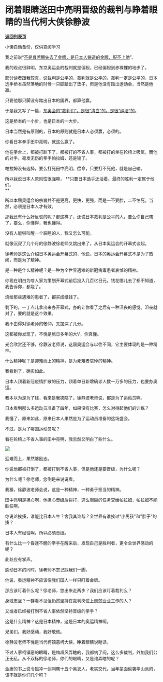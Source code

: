 # 闭着眼睛送田中亮明晋级的裁判与睁着眼睛的当代柯大侠徐静波

[**返回列表页**](/gzh/记忆承载3)

小懒自动备份，仅供查阅学习

我之前说“[不是肖若腾失去了金牌，是日本人铸造的金牌，配不上他](http://mp.weixin.qq.com/s?__biz=MzU3NDc5Nzc0NQ==&mid=2247505579&idx=1&sn=ebd2fce33a991a72f83d7f416de1cf89&chksm=fd2e7475ca59fd63011cc0e031ed452c60abec1543de08e54b35e9a00183f9c10ac88951c89f&scene=21#wechat_redirect)”。  

  

我的观点很鲜明，东京奥运会的裁判就是偏袒，已经偏袒到赤裸裸的地步了。  

  

部分读者跟我较真，说裁判是公平的，裁判就是公平的，裁判一定是公平的，日本选手桥本虽然落地的时候一只脚踏出了垫子，但是他没有踏出运动会，当然是他赢。

  

只要他那只脚没有踏出日本的国界，都算他赢。  

  

于是我又写了一篇，[东奥会的“裁判们”，是很“清白”的，是很“纯洁”的](http://mp.weixin.qq.com/s?__biz=MzU3NDc5Nzc0NQ==&mid=2247505592&idx=1&sn=a9014249b9ea80fb7d0eb3d9909aa275&chksm=fd2e7466ca59fd701962b98a651b42ab47191a800fc90e145a72bb765bd3106de3996c5306ba&scene=21#wechat_redirect)。

  

这是桥本的一小步，也是日本的一大步。

  

日本当然是有原则的，日本的原则就是日本人必须赢，必须的。  

  

你看日本拳手田中亮明，就这么赢了。  

  

他在拳台上，都被打趴下了，都被打的不省人事，都被打的坐在轮椅上吸氧，而他的对手，毫发无伤的拳手帕拉姆，还是输了。

  

帕拉姆没有选择，要么打死田中亮明，偿命，只要打不死他，就是自己输。

  

所以我说日本人原则性很强嘛， **只要日本选手还活着，最终的胜利一定属于他们。  
**

  

所以本届奥运会的宗旨并不是更高，更快，更强，而是一不要脸，二不怕死，当然，必须是日本人才有效。

  

那我还有什么好反驳的呢？都这样了，还说日本裁判是公平的人，要么你自己瞎了，要么，你懂得，我也懂得。  

  

没有人能够叫醒一个装睡的人，我又怎么可能。

  

就像沉寂了几个月的徐静波徐老师又跳出来了，从日本奥运会的开幕式谈起。  

  

徐老师是这么介绍日本奥运会开幕式的，他说，日本的奥运会开幕式不是为了热闹，而是为了精神。  

  

是一种是什么精神呢？是一种为全世界遇难的新冠病毒患者哀悼的精神。  

  

你现在明白为啥人家为策划开幕式前后投入几百亿日元，钱花哪儿去了都不知道，我告诉你，都烧了。  

  

烧给那些遇难的患者了，都买成纸钱了。  

  

剩下的，一丁点儿拿出来办开幕式，办的让你看了之后有一种沮丧的感觉。沮丧就对了，要的就是这个效果。

  

我不由得对徐老师的敬仰，又加深了几分。  

  

这都被你发现了，不愧是旅日多年的大V，你真懂。

  

光会欣赏还不够，徐静波老师说，这届奥运会与以往不同，它主要体现的是一种精神。  

  

什么精神呢？是迎难而上的精神，是为死难者哀悼的精神。

  

我看到了，确实如此。  

  

日本人顶着新冠疫情扩散的压力，顶着单日新增确诊人数一万多的压力，也要办奥运。  

  

我本以为是为了钱，看来是我狭隘了。徐静波老师说，都是为了运动员啊。  

  

日本看到那么多运动员准备了四年，如果没有比赛，怎么对得起他们的训练？  

  

我懂了，原来如此，原来日本人果然是为了运动员准备的这场盛会。  

  

不过，是为了哪国运动员呢？

  

看在轮椅上不省人事的田中亮明，我忽然又明白了些什么。

  

![](https://mmbiz.qpic.cn/mmbiz_png/aYCQDPqZ8kz7UEbuts3WWqHJ1hZfRsGXekrXkHtEkj2QtvicQkuwTRTok8MMtulGFZpSndZAkib7PacOlVIJbzog/640?wx_fmt=png)

  

迎难而上，果然够励志。  

  

你说他都被打倒了，都被打到不省人事，但是他还是要晋级，为什么呢？

  

为什么呢？徐老师，您倒是来说说看。

  

我猜，徐静波老师会说，这是一种精神，一种勇于担当的精神。

  

田中亮明是担心啊，他担心晋级后挨打，这么艰巨的任务交给帕拉姆，帕拉姆不能胜任啊。

  

你说论挨揍，谁能比日本人牛？舍我其谁哉？全世界有谁挨过“小男孩"和"胖子"的揍？  

  

日本人有经验啊，所以必须晋级。  

  

有什么比一个昏迷不醒的拳手在醒来后，发现自己是胜利者，更令全世界感动的呢？  

  

此处应有掌声。  

  

感动日本的同时，徐老师不忘记踩我们一脚。

  

他说，奥运精神不应该像我们国人一样只盯着金牌。  

  

那应该盯着什么呢？徐老师，您出来走两步？我们应该盯着裁判么？  

  

身残志坚？一群看不见但仍然坚持在裁判岗位上兢兢业业工作的人？

  

又或者已经被打到不省人事依然坚持晋级的拳手？

  

这是什么精神？这是日本精神，这是日本的奥运精神啊。  

  

兄弟们，我好感动，我好敬佩。

  

徐静波老师不愧是当代柯镇恶柯大侠，睁着眼睛说瞎话。  

  

不过人家柯镇恶的眼睛，是梅超风弄瞎的，我都纳了闷，这么多裁判，外加我们公正无私，从不双标的徐老师，你们的眼睛，又是谁弄瞎的呢？

  

金庸的书上说令狐冲一剑刺瞎十五个黑衣人，老实交代，当年蒙面偷袭华山派的，该不就是你们几个吧？

